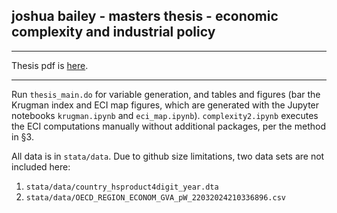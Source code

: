 ## joshua bailey - masters thesis - economic complexity and industrial policy

***

Thesis pdf is [here](https://github.com/joshua-bailey/baileyj_thesis/blob/9c799ea08902936a9d836a677b4a81ffbbe21fe7/baileyj_masters_thesis.pdf).

***

Run `thesis_main.do` for variable generation, and tables and figures (bar the Krugman index and ECI map figures, which are generated with the Jupyter notebooks `krugman.ipynb` and `eci_map.ipynb`).  `complexity2.ipynb` executes the ECI computations manually without additional packages, per the method in §3. 

All data is in `stata/data`. Due to github size limitations, two data sets are not included here:
  1. `stata/data/country_hsproduct4digit_year.dta`
  2. `stata/data/OECD_REGION_ECONOM_GVA_pW_22032024210336896.csv`


